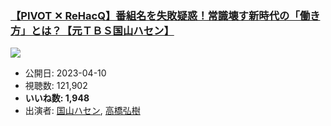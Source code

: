 ### [【PIVOT ✕ ReHacQ】番組名を失敗疑惑！常識壊す新時代の「働き方」とは？【元ＴＢＳ国山ハセン】](https://www.youtube.com/watch?v=jfo8GKexGJc)
[![](https://img.youtube.com/vi/jfo8GKexGJc/sddefault.jpg)](https://www.youtube.com/watch?v=jfo8GKexGJc)
-   公開日: 2023-04-10
-   視聴数: 121,902
-   **いいね数: 1,948**
-   出演者: [国山ハセン](/rehacq_fan/people/国山ハセン "wikilink"), [高橋弘樹](/rehacq_fan/people/高橋弘樹 "wikilink")
